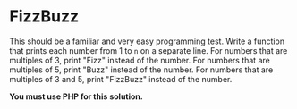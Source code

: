 # FizzBuzz

This should be a familiar and very easy programming test. Write a function that prints each number from 1 to `n` on a separate line. For numbers that are multiples of 3, print "Fizz" instead of the number. For numbers that are multiples of 5, print "Buzz" instead of the number. For numbers that are multiples of 3 and 5, print "FizzBuzz" instead of the number.

**You must use PHP for this solution.**
